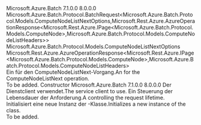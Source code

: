 <Type Name="ComputeNodeListNextBatchRequest" FullName="Microsoft.Azure.Batch.Protocol.BatchRequests.ComputeNodeListNextBatchRequest">
  <TypeSignature Language="C#" Value="public class ComputeNodeListNextBatchRequest : Microsoft.Azure.Batch.Protocol.BatchRequest&lt;Microsoft.Azure.Batch.Protocol.Models.ComputeNodeListNextOptions,Microsoft.Rest.Azure.AzureOperationResponse&lt;Microsoft.Rest.Azure.IPage&lt;Microsoft.Azure.Batch.Protocol.Models.ComputeNode&gt;,Microsoft.Azure.Batch.Protocol.Models.ComputeNodeListHeaders&gt;&gt;" />
  <TypeSignature Language="ILAsm" Value=".class public auto ansi beforefieldinit ComputeNodeListNextBatchRequest extends Microsoft.Azure.Batch.Protocol.BatchRequest`2&lt;class Microsoft.Azure.Batch.Protocol.Models.ComputeNodeListNextOptions, class Microsoft.Rest.Azure.AzureOperationResponse`2&lt;class Microsoft.Rest.Azure.IPage`1&lt;class Microsoft.Azure.Batch.Protocol.Models.ComputeNode&gt;, class Microsoft.Azure.Batch.Protocol.Models.ComputeNodeListHeaders&gt;&gt;" />
  <TypeSignature Language="DocId" Value="T:Microsoft.Azure.Batch.Protocol.BatchRequests.ComputeNodeListNextBatchRequest" />
  <TypeSignature Language="VB.NET" Value="Public Class ComputeNodeListNextBatchRequest&#xA;Inherits BatchRequest(Of ComputeNodeListNextOptions, AzureOperationResponse(Of IPage(Of ComputeNode), ComputeNodeListHeaders))" />
  <TypeSignature Language="F#" Value="type ComputeNodeListNextBatchRequest = class&#xA;    inherit BatchRequest&lt;ComputeNodeListNextOptions, AzureOperationResponse&lt;IPage&lt;ComputeNode&gt;, ComputeNodeListHeaders&gt;&gt;" />
  <AssemblyInfo>
    <AssemblyName>Microsoft.Azure.Batch</AssemblyName>
    <AssemblyVersion>7.1.0.0</AssemblyVersion>
    <AssemblyVersion>8.0.0.0</AssemblyVersion>
  </AssemblyInfo>
  <Base>
    <BaseTypeName>Microsoft.Azure.Batch.Protocol.BatchRequest&lt;Microsoft.Azure.Batch.Protocol.Models.ComputeNodeListNextOptions,Microsoft.Rest.Azure.AzureOperationResponse&lt;Microsoft.Rest.Azure.IPage&lt;Microsoft.Azure.Batch.Protocol.Models.ComputeNode&gt;,Microsoft.Azure.Batch.Protocol.Models.ComputeNodeListHeaders&gt;&gt;</BaseTypeName>
    <BaseTypeArguments>
      <BaseTypeArgument TypeParamName="TOptions">Microsoft.Azure.Batch.Protocol.Models.ComputeNodeListNextOptions</BaseTypeArgument>
      <BaseTypeArgument TypeParamName="TResponse">Microsoft.Rest.Azure.AzureOperationResponse&lt;Microsoft.Rest.Azure.IPage&lt;Microsoft.Azure.Batch.Protocol.Models.ComputeNode&gt;,Microsoft.Azure.Batch.Protocol.Models.ComputeNodeListHeaders&gt;</BaseTypeArgument>
    </BaseTypeArguments>
  </Base>
  <Interfaces />
  <Docs>
    <summary>
            <span data-ttu-id="cf029-101">Ein <see cref="T:Microsoft.Azure.Batch.Protocol.IBatchRequest" /> für den ComputeNodeListNext-Vorgang.</span><span class="sxs-lookup"><span data-stu-id="cf029-101">An <see cref="T:Microsoft.Azure.Batch.Protocol.IBatchRequest" /> for the ComputeNodeListNext operation.</span></span>
            </summary>
    <remarks>To be added.</remarks>
  </Docs>
  <Members>
    <Member MemberName=".ctor">
      <MemberSignature Language="C#" Value="public ComputeNodeListNextBatchRequest (Microsoft.Azure.Batch.Protocol.BatchServiceClient serviceClient, System.Threading.CancellationToken cancellationToken);" />
      <MemberSignature Language="ILAsm" Value=".method public hidebysig specialname rtspecialname instance void .ctor(class Microsoft.Azure.Batch.Protocol.BatchServiceClient serviceClient, valuetype System.Threading.CancellationToken cancellationToken) cil managed" />
      <MemberSignature Language="DocId" Value="M:Microsoft.Azure.Batch.Protocol.BatchRequests.ComputeNodeListNextBatchRequest.#ctor(Microsoft.Azure.Batch.Protocol.BatchServiceClient,System.Threading.CancellationToken)" />
      <MemberSignature Language="F#" Value="new Microsoft.Azure.Batch.Protocol.BatchRequests.ComputeNodeListNextBatchRequest : Microsoft.Azure.Batch.Protocol.BatchServiceClient * System.Threading.CancellationToken -&gt; Microsoft.Azure.Batch.Protocol.BatchRequests.ComputeNodeListNextBatchRequest" Usage="new Microsoft.Azure.Batch.Protocol.BatchRequests.ComputeNodeListNextBatchRequest (serviceClient, cancellationToken)" />
      <MemberType>Constructor</MemberType>
      <AssemblyInfo>
        <AssemblyName>Microsoft.Azure.Batch</AssemblyName>
        <AssemblyVersion>7.1.0.0</AssemblyVersion>
        <AssemblyVersion>8.0.0.0</AssemblyVersion>
      </AssemblyInfo>
      <Parameters>
        <Parameter Name="serviceClient" Type="Microsoft.Azure.Batch.Protocol.BatchServiceClient" />
        <Parameter Name="cancellationToken" Type="System.Threading.CancellationToken" />
      </Parameters>
      <Docs>
        <param name="serviceClient"><span data-ttu-id="cf029-102">Der Dienstclient verwendet.</span><span class="sxs-lookup"><span data-stu-id="cf029-102">The service client to use.</span></span></param>
        <param name="cancellationToken"><span data-ttu-id="cf029-103">Ein <see cref="T:System.Threading.CancellationToken" /> Steuerung der Lebensdauer der Anforderung.</span><span class="sxs-lookup"><span data-stu-id="cf029-103">A <see cref="T:System.Threading.CancellationToken" /> controlling the request lifetime.</span></span></param>
        <summary>
            <span data-ttu-id="cf029-104">Initialisiert eine neue Instanz der <see cref="T:Microsoft.Azure.Batch.Protocol.BatchRequests.ComputeNodeListNextBatchRequest" />-Klasse.</span><span class="sxs-lookup"><span data-stu-id="cf029-104">Initializes a new instance of the <see cref="T:Microsoft.Azure.Batch.Protocol.BatchRequests.ComputeNodeListNextBatchRequest" /> class.</span></span>
            </summary>
        <remarks>To be added.</remarks>
      </Docs>
    </Member>
  </Members>
</Type>